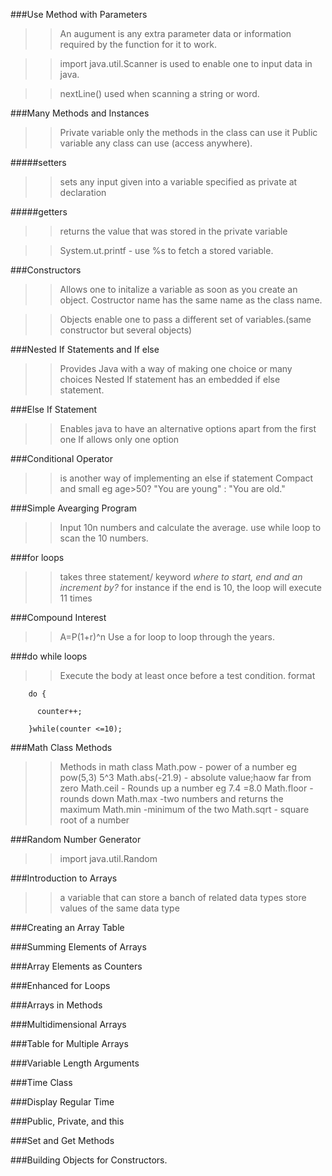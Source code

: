  ###Use Method with Parameters
 
 >>An augument is any extra parameter data or information required by the function for it to work.
 
 >>import java.util.Scanner is used to enable one to input data in java.
 
 >>nextLine() used when scanning a string or word.
 
 ###Many Methods and Instances
 
 >>Private variable only the methods in the class can use it
 >>Public variable any class can use (access anywhere).
 
 #####setters
 
 >>sets any input given into a variable specified as private at declaration
  
 #####getters
 
 >>returns the value that was stored in the private variable
 
 >>System.ut.printf - use %s to fetch a stored variable.
 
 ###Constructors
 
 >>Allows one to initalize a variable as soon as you create an object.
 >>Costructor name has the same name as the class name.
 
 >>Objects enable one to pass a different set of variables.(same constructor but several objects)
 
 
###Nested If Statements and If else 

>>Provides Java with a way of making one choice or many choices
>>Nested If statement has an embedded if else statement.
 
 
 ###Else If Statement
 
 >>Enables java to have an alternative options apart from the first one
 >>If allows only one option
 
 ###Conditional Operator
 
 >>is another way of implementing an else if statement
 >>Compact and small
 >> eg age>50? "You are young" : "You are old."
 
 ###Simple Avearging Program
 
 >>Input 10n numbers and calculate the average.
 >>use while loop to scan the 10 numbers.
 
 ###for loops
 
 >>takes three statement/ keyword *where to start, end and an increment by?*
 >> for instance if the end is 10, the loop will execute 11 times
 
 ###Compound Interest
 
 >>A=P(1+r)^n
 >>Use a for loop to loop through the years.
 
 ###do while loops
 
 >>Execute the body at least once before a test condition.
 format
        
        do {
        
          counter++;
          
        }while(counter <=10);
 
 
 ###Math Class Methods
 
 >>Methods in math class
>>Math.pow - power of a number eg pow(5,3) 5^3
>>Math.abs(-21.9) - absolute value;haow far from zero
 >>Math.ceil - Rounds up a number eg 7.4 =8.0 
 >>Math.floor - rounds down
 >>Math.max -two numbers and returns the maximum
 >> Math.min  -minimum of the two
 >>Math.sqrt - square root of a number
 
 ###Random Number Generator

>>import java.util.Random
 
 ###Introduction to Arrays
 >>a variable that can store a banch of related data types
 >>store values of the same data type
 
 ###Creating an Array Table
 
 
 ###Summing Elements of Arrays
 
 ###Array Elements as Counters
 
 ###Enhanced for Loops
 
 ###Arrays in Methods
 
 ###Multidimensional Arrays
 
 ###Table for Multiple Arrays
 
 ###Variable Length Arguments
 
 ###Time Class
 
 ###Display Regular Time
 
 ###Public, Private, and this
 
 ###Set and Get Methods
 
 ###Building Objects for Constructors.
 
 